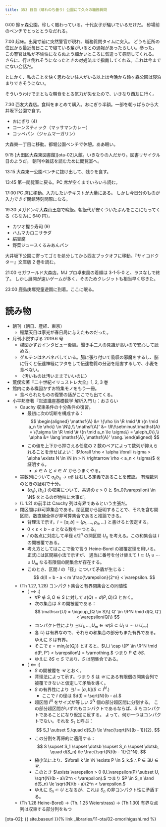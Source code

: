 ```yaml
---
title: 353 日目（晴れのち曇り）公園にて久々の職務質問
---
```


0:00 鈴ヶ森公園。珍しく賑わっている。十代女子が騒いでいるだけだ。
砂場前のベンチでとっととうなだれる。

7:00 起床。出発寸前に突然警官が現れ、職務質問タイムに突入。
どうも近所の住民から最近毎日ここで寝ている輩がいるとの通報があったらしい。参った。
この警官は私が不愉快にならぬよう細かいところに気遣って尋問してくれる。
さらに、行き倒れそうになったときの対処法まで指南してくれる。これは今までにない会話だ。

とにかく、私のことを快く思わない住人がいる以上は今晩から鈴ヶ森公園は寝泊まりできそうにない。

そういうわけでまともな朝食をとる気力が失せたので、いきなり西友に行く。

7:30 西友大森店。食料をまとめて購入。おにぎり半額。一部を朝っぱらから大井坂下公園で食す。
* おにぎり (4)
* コーンスティック（マッサマンカレー）
* コッペパン（ジャムマーガリン）

大森東一丁目に移動。都堀公園ベンチで休憩。ああ眠い。

9:15 [大田区大森東図書館][ota-02]入館。いきなりの人だかり。図書リサイクル日のようだ。
朝刊や雑誌を読むために閲覧室へ。

13:15 大森東一公園ベンチに抜け出して、残りを食す。

13:45 第一閲覧室に戻る。PC 席が空くまでいろいろ読む。

17:00 PC 席に移動。入力したいテキストが大量にある。
しかし今日分のものが入力できず閉館時刻間際になる。

19:30 メガドンキ大森山王店で晩飯。朝飯代が安くついたぶんをここにもってくる（ちなみに 640 円）。
* カツオ握り寿司 (9)
* ハムマカロニサラダ
* 絹豆腐
* 野菜ジュースくるみあんパン

大井坂下公園に寄ってゴミを処分してから西友ブックオフに移動。『サイコドクター』文庫版 2 巻を読む。

21:00 セガワールド大森店。MJ プロ卓東風の着順は 3-1-5-0 と、ラスなしで終了。
しかし展開が速いゲームが多く、そのためクレジットも相当早く尽きた。

23:00 鹿島庚塚児童遊園に到着。ここに眠る。

# 読み物

* 朝刊（朝日、産経、東京）
  * 稲葉天目は家光が春日局に与えたものだった。
* 月刊小説すばる 2019.6 号
  * 楳図かずおインタビュー後編。聞き手二人の見識が高いので安心して読める。
  * グルテンはネバネバしている。腸に張り付いて吸収の邪魔をするし、脳に行くと伝達神経にフタをして伝達物質の分泌を阻害するしで、小麦を食べない。
  * 〈汚いものは汚いままでいいのに〉
* 荒俣宏著『二十世紀イリュストレ大全』1, 2, 3 巻
* 館内にある楳図かずお特集モノをもう一冊。
  * 食べられたものの復讐の話がここでも出てくる。
* 小平邦彦著『岩波講座基礎数学 解析入門 I』：おさらい
  * Cauchy 収束条件の十分条件の復習。
    * 最初に次の切断を構成する：
      $$
      \begin{aligned}
      \mathsf{A} &= \{\rho \in \R \mid \# \{n \mid a_n \le \rho\} \in \N\},\\
      \mathsf{A}' &= \R\!\setminus\!\mathsf{A} = \{\sigma \in \R \mid \# \{n \mid a_n \le \sigma\} = \aleph_0\},\\
      \alpha &= \lang \mathsf{A}, \mathsf{A}' \rang.
      \end{aligned}
      $$
    * この値を上下から押さえる任意の 2 数のペアによって数列が抑えられることを示せばよい：
      $\forall \rho < \alpha \forall \sigma > \alpha \exists N \in \N (n > N \rightarrow \rho < a_n < \sigma)$ を証明する。
      * $\rho \in \mathsf{A}$ と $\sigma \in \mathsf{A}'$ からうまくやる。
  * 実数列について $a_n b_n \to \alpha\beta$ はむしろ定義であることを確認。
    有理数列のときの証明で十分。
    * $\{a_n\}, \{b_n\}$ の収束について、共通の $\varepsilon > 0$ と $n_0(\varepsilon) \in \N$ をとるのが地味に大事だ。
  * (L 1.2) の前半は Cauchy 列は有界であるという主張だ。
  * 閉区間は非可算集合である。閉区間から証明することで、それを含む開区間、数直線全体が非可算集合であると推論できる。
    * 背理法で示す。$I = [a, b] = \{\rho_1, \dotsc, \rho_n, \dotsc\}$ と書けると仮定する。
    * $0 < \varepsilon < b - a$ となる数を一つとる。
    * $I$ の各点に対応して半径 $\varepsilon/2^n$ の開区間 $U_n$ を考える。この和集合は $I$ の開被覆である。
    * 考え方としてはここで後で言う Heine-Borel の被覆定理を用いる。正式には区間縮小法で示すが、
      適当に番号を付け替えて $I \subset U_1 \cup \dotsb \cup U_m$ なる有限個の開集合が存在する。
    * このとき、区間 $I$ の「径」について矛盾が生じる：
      $$
      d(I) = b - a < m \frac{\varepsilon}{2^n} < \varepsilon.
      $$
  * (Th 1.27, 1.28) コンパクト集合と有界閉集合との同値性
    * $(\implies:)$
      * $\forall P \notin S, Q \in S$ に対して $\varepsilon(Q) = d(P, Q)/3$ とおく。
      * 次の集合は $S$ の開被覆である：
        $$
        \mathscr{U} = \bigcup_{Q \in S}\{ Q' \in \R^N \mid d(Q, Q') < \varepsilon(Q)\}
        $$
      * コンパクト性により $\exists U_1, \dotsc, U_m \in \mathscr{U} (S \subset U_1 \cup \dotsb \cup U_m.)$
      * 各 $U_i$ は有界なので、それらの和集合の部分もまた有界である。ゆえに $S$ は有界。
      * そこで
        $\varepsilon = \min_{i}\{\varepsilon(Q_i)\}$ とすると、$U_i \cap \{P' \in \R^N \mid d(P, P') < \varepsilon\} = \varnothing.$
        つまり $P \notin \partial S.$
      * ゆえに $\partial S \subset S$ であり、$S$ は閉集合である。
    * $(\impliedby:)$
      * $S$ の開被覆を $\mathscr{U}$ とおく。
      * 背理法によって示す。つまり $S$ は $\mathscr{U}$ にある有限個の開集合列で被覆できないと仮定して矛盾を導く。
      * $S$ の有界性により $\exists I = [a, b] (S \subset I^N.)$
        * ここで $I$ の径は $d(I) = \sqrt{N}(b - a).$
      * 超区間 $I^N$ をサイズが等しい $2^N$ 個の部分超区間に分割する。
        この部分超区間がいずれもコンパクトであるならば、$S$ もコンパクトであることになり仮定に反する。
        よって、何か一つはコンパクトでない。それを $S_1$ と呼ぶ：
        $$
        S_1 \subset S,\quad d(S_1) \le \frac{\sqrt{N}(b - 1)}{2}.
        $$
      * この分割を再帰的に適用する：
        $$
        S \supset S_1 \supset \dotsb \supset S_n \supset \dotsb,
        \quad d(S_n) \le \frac{\sqrt{N}(b - 1)}{2^N}.
        $$
      * 縮小法により、$\forall k \in \N \exists P \in S_k.$
        $\therefore P \in \exists U \in \mathscr{U}.$
      * このとき $\exists \varepsilon > 0 (U_\varepsilon(P) \subset U, \sqrt{N}(b - a)/2^n < \varepsilon).$
        つまり $P \in S_n \land d(S_n) \le \sqrt{N}(b - a)/2^n < \varepsilon.$
      * ゆえに $S_n \subset U$ となるが、これは $S_n$ の非コンパクト性に矛盾する。
  * (Th 1.28 Heine-Borel) → (Th. 1.25 Weierstrass) → (Th 1.30) 有界な点列は収束する部分列をもつ

[ota-02]: {{ site.baseurl }}{% link _libraries/11-ota/02-omorihigashi.md %}
